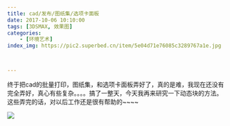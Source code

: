 ```yaml
---
title: cad/发布/图纸集/选项卡面板
date: 2017-10-06 10:10:00
tags: [3DSMAX, 效果图]
categories: 
	- [环境艺术]
index_img: https://pic2.superbed.cn/item/5e04d71e76085c3289767a1e.jpg



---
```


​	终于把cad的批量打印，图纸集，和选项卡面板弄好了，真的是难，我现在还没有完全弄好，真心有些复杂。。。。搞了一整天，今天我再来研究一下动态块的方法。
​	这些弄完的话，对以后工作还是很有帮助的~~~~

<!--more-->

![](https://pic2.superbed.cn/item/5e04d71e76085c3289767a1e.jpg)